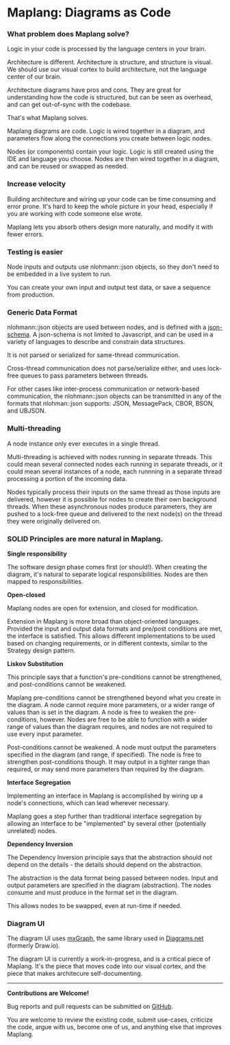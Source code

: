 # Maplang: Diagrams as Code

### What problem does Maplang solve?

Logic in your code is processed by the language centers in your brain.

Architecture is different. Architecture is structure, and structure is visual. We should use our visual cortex to build architecture, not the language center of our brain.

Architecture diagrams have pros and cons. They are great for understanding how the code is structured, but can be seen as overhead, and can get out-of-sync with the codebase.

That's what Maplang solves.

Maplang diagrams are code. Logic is wired together in a diagram, and parameters flow along the connections you create between logic nodes.

Nodes (or components) contain your logic. Logic is still created using the IDE and language you choose. Nodes are then wired together in a diagram, and can be reused or swapped as needed.

### Increase velocity

Building architecture and wiring up your code can be time consuming and error prone. It's hard to keep the whole picture in your head, especially if you are working with code someone else wrote.

Maplang lets you absorb others design more naturally, and modify it with fewer errors.

### Testing is easier

Node inputs and outputs use nlohmann::json objects, so they don't need to be embedded in a live system to run.

You can create your own input and output test data, or save a sequence from production.

### Generic Data Format

nlohmann::json objects are used between nodes, and is defined with a [json-schema](https://json-schema.org). A json-schema is not limited to Javascript, and can be used in a variety of languages to describe and constrain data structures.

It is not parsed or serialized for same-thread communication.

Cross-thread communication does not parse/serialize either, and uses lock-free queues to pass parameters between threads.

For other cases like inter-process communication or network-based communication, the nlohmann::json objects can be transmitted in any of the formats that nlohman::json supports: JSON, MessagePack, CBOR, BSON, and UBJSON.

### Multi-threading

A node instance only ever executes in a single thread.

Multi-threading is achieved with nodes running in separate threads. This could mean several connected nodes each running in separate threads, or it could mean several instances of a node, each runnning in a separate thread processing a portion of the incoming data.

Nodes typically process their inputs on the same thread as those inputs are delivered, however it is possible for nodes to create their own background threads. When these asynchronous nodes produce parameters, they are pushed to a lock-free queue and delivered to the next node(s) on the thread they were originally delivered on.

### SOLID Principles are more natural in Maplang.

**Single responsibility** 

The software design phase comes first (or should!). When creating the diagram, it's natural to separate logical responsibilities. Nodes are then mapped to responsibilities.

**Open-closed**

Maplang nodes are open for extension, and closed for modification.

Extension in Maplang is more broad than object-oriented languages. Provided the input and output data formats and pre/post conditions are met, the interface is satisfied. This allows different implementations to be used based on changing requirements, or in different contexts, similar to the Strategy design pattern.

**Liskov Substitution**

This principle says that a function's pre-conditions cannot be strengthened, and post-conditions cannot be weakened.

Maplang pre-conditions cannot be strengthened beyond what you create in the diagram. A node cannot require more parameters, or a wider range of values than is set in the diagram. A node is free to weaken the pre-conditions, however. Nodes are free to be able to function with a wider range of values than the diagram requires, and nodes are not required to use every input parameter.

Post-conditions cannot be weakened. A node must output the parameters specified in the diagram (and range, if specified). The node is free to strengthen post-conditions though. It may output in a tighter range than required, or may send more parameters than required by the diagram.

**Interface Segregation**

Implementing an interface in Maplang is accomplished by wiring up a node's connections, which can lead wherever necessary.

Maplang goes a step further than traditional interface segregation by allowing an interface to be "implemented" by several other (potentially unrelated) nodes.

**Dependency Inversion**

The Dependency Inversion principle says that the abstraction should not depend on the details - the details should depend on the abstraction.

The abstraction is the data format being passed between nodes. Input and output parameters are specified in the diagram (abstraction). The nodes consume and must produce in the format set in the diagram.

This allows nodes to be swapped, even at run-time if needed.

### Diagram UI

The diagram UI uses [mxGraph](https://github.com/jgraph/mxgraph), the same library used in [Diagrams.net](https://www.diagrams.net/) (formerly Draw.io).

The diagram UI is currently a work-in-progress, and is a critical piece of Maplang. It's the piece that moves code into our visual cortex, and the piece that makes architecure self-documenting.

***
**Contributions are Welcome!**

Bug reports and pull requests can be submitted on [GitHub](https://github.com/vdodev/maplang).

You are welcome to review the existing code, submit use-cases, criticize the code, argue with us, become one of us, and anything else that improves Maplang.
